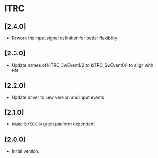 # ITRC

## [2.4.0]

- Rework the input signal definition for better flexibility

## [2.3.0]

- Update names of kITRC_SwEvent1/2 to kITRC_SwEvent0/1 to align with RM

## [2.2.0]

- Update driver to new version and input events

## [2.1.0]

- Make SYSCON glitch platform dependent.

## [2.0.0]

- Initial version.
